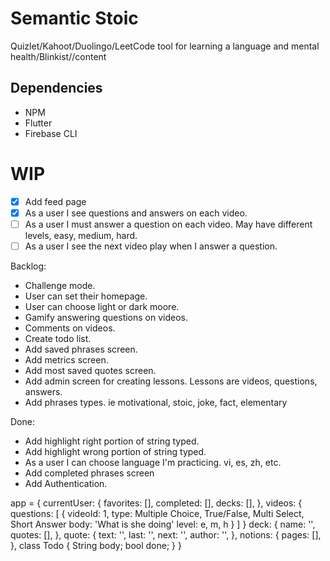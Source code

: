 # Semantic Stoic

Quizlet/Kahoot/Duolingo/LeetCode tool for learning a language and mental health/Blinkist//content

## Dependencies

- NPM
- Flutter
- Firebase CLI

# WIP

- [x] Add feed page
- [x] As a user I see questions and answers on each video.
- [ ] As a user I must answer a question on each video. May have different levels, easy, medium, hard.
- [ ] As a user I see the next video play when I answer a question.

Backlog:

- Challenge mode.
- User can set their homepage.
- User can choose light or dark moore.
- Gamify answering questions on videos.
- Comments on videos.
- Create todo list.
- Add saved phrases screen.
- Add metrics screen.
- Add most saved quotes screen.
- Add admin screen for creating lessons. Lessons are videos, questions, answers.
- Add phrases types. ie motivational, stoic, joke, fact, elementary

Done:

- Add highlight right portion of string typed.
- Add highlight wrong portion of string typed.
- As a user I can choose language I'm practicing. vi, es, zh, etc.
- Add completed phrases screen
- Add Authentication.

app = {
  currentUser: {
    favorites: [],
    completed: [],
    decks: [],
  },
  videos: {
    questions: [
      {
        videoId: 1,
        type: Multiple Choice, True/False, Multi Select, Short Answer
        body: 'What is she doing'
        level: e, m, h
      }
    ]
  }
  deck: {
    name: '',
    quotes: [],
  },
  quote: {
    text: '',
    last: '',
    next: '',
    author: '',
  },
  notions: {
    pages: [],
  },
  class Todo {
    String body;
    bool done;
  }
}
